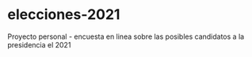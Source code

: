 # elecciones-2021
Proyecto personal - encuesta en linea sobre las posibles candidatos a la presidencia el 2021
